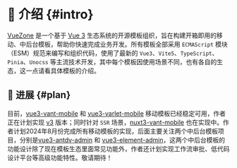 # :wave: 介绍 {#intro}

[VueZone](https://github.com/vue-zone) 是一个基于 [Vue 3](https://cn.vuejs.org/) 生态系统的开源模板组织，旨在构建开箱即用的移动、中后台模板，帮助你快速完成业务开发。所有模板全部采用 `ECMAScript` 模块（ESM）规范来编写和组织代码，使用了最新的 `Vue3`、`Vite5`、`TypeScript`、`Pinia`、`Unocss` 等主流技术开发，其中每个模板因使用场景不同，也有各自的生态，这一点请看具体模板的介绍。

## :pencil: 进展 {#plan}

目前，[vue3-vant-mobile](https://github.com/vue-zone/vue3-vant-mobile) 和 [vue3-varlet-mobile](https://github.com/vue-zone/vue3-varlet-mobile) 移动模板已经稳定可用，作者正在计划实现 [v3](https://github.com/vue-zone/vue3-vant-mobile/issues/84) 版本；同时针对 `SSR` 场景，[nuxt3-vant-mobile](https://github.com/vue-zone/nuxt3-vant-mobile) 也在实现中。作者计划2024年8月份完成所有移动模板的实现，后面主要关注两个中后台模板项目，分别是[vue3-antdv-admin](https://github.com/vue-zone/vue3-antdv-admin) 和 [vue3-element-admin](https://github.com/vue-zone/vue3-element-admin)，这两个中后台模板的功能设计除了现在模板生态里面常见功能外，作者还计划实现工作流审批、低代码设计平台等高级功能特性。敬请期待！
